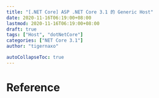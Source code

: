 ```yaml
---
title: "[.NET Core] ASP .NET Core 3.1 的 Generic Host"
date: 2020-11-16T06:19:00+08:00
lastmod: 2020-11-16T06:19:00+08:00
draft: true
tags: ["Host", "dotNetCore"]
categories: ["NET Core 3.1"]
author: "tigernaxo"

autoCollapseToc: true
---
```



# Reference